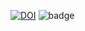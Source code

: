 [![DOI](https://zenodo.org/badge/531588763.svg)](https://zenodo.org/badge/latestdoi/531588763)
![badge](https://img.shields.io/appveyor/tests/Priya-Saroj/HW1_CSC510?compact_message&label=Test&logo=Pass%2FFail&style=plastic)

